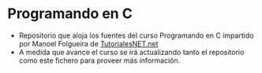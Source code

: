 # Programando en C
- Repositorio que aloja los fuentes del curso Programando en C impartido por Manoel Folgueira de [TutorialesNET.net](http://tutorialesnet.net "TutorialesNET.net")
- A medida que avance el curso se irá actualizando tanto el repositorio como este fichero para proveer más información.
